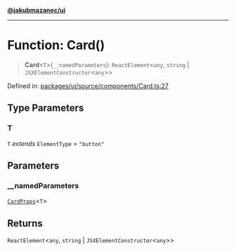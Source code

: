 [**@jakubmazanec/ui**](../README.md)

---

# Function: Card()

> **Card**\<`T`\>(`__namedParameters`): `ReactElement`\<`any`, `string` \|
> `JSXElementConstructor`\<`any`\>\>

Defined in:
[packages/ui/source/components/Card.ts:27](https://github.com/jakubmazanec/tools/blob/026d472564678641afd0039e9c07d936f221ca46/packages/ui/source/components/Card.ts#L27)

## Type Parameters

### T

`T` _extends_ `ElementType` = `"button"`

## Parameters

### \_\_namedParameters

[`CardProps`](../type-aliases/CardProps.md)\<`T`\>

## Returns

`ReactElement`\<`any`, `string` \| `JSXElementConstructor`\<`any`\>\>
